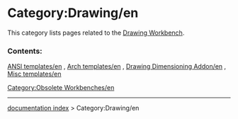 # Category:Drawing/en
This category lists pages related to the [Drawing Workbench](Drawing_Workbench.md).

### Contents:

[ANSI templates/en](ANSI_templates/en.md) , [Arch templates/en](Arch_templates/en.md) , [Drawing Dimensioning Addon/en](Drawing_Dimensioning_Addon/en.md) , [Misc templates/en](Misc_templates/en.md)

[Category:Obsolete Workbenches/en](Category:Obsolete_Workbenches/en.md)

---
[documentation index](../README.md) > Category:Drawing/en

